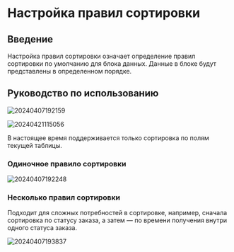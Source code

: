 # Настройка правил сортировки

## Введение

Настройка правил сортировки означает определение правил сортировки по умолчанию для блока данных. Данные в блоке будут представлены в определенном порядке.

## Руководство по использованию

![20240407192159](https://static-docs.nocobase.com/20240407192159.png)

![20240421115056](https://static-docs.nocobase.com/20240421115056.png)

В настоящее время поддерживается только сортировка по полям текущей таблицы.


### Одиночное правило сортировки

![20240407192248](https://static-docs.nocobase.com/20240407192248.png)

### Несколько правил сортировки

Подходит для сложных потребностей в сортировке, например, сначала сортировка по статусу заказа, а затем — по времени получения внутри одного статуса заказа.

![20240407193837](https://static-docs.nocobase.com/20240407193837.png)